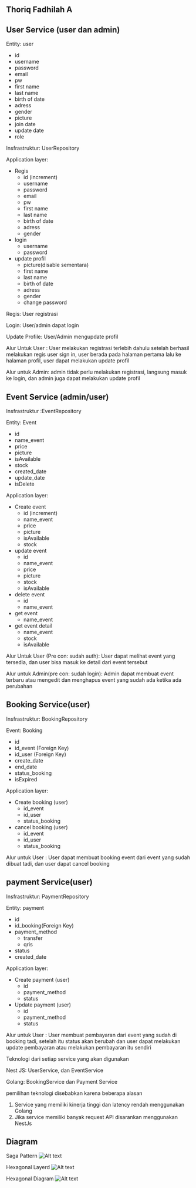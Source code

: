 Thoriq Fadhilah A
---
## User Service (user dan admin)

Entity: user

- id
- username
- password
- email
- pw
- first name
- last name
- birth of date
- adress
- gender
- picture
- join date
- update date
- role

Insfrastruktur: UserRepository

Application layer: 

- Regis
    - id (increment)
    - username
    - password
    - email
    - pw
    - first name
    - last name
    - birth of date
    - adress
    - gender
- login
    - username
    - password
- update profil
    - picture(disable sementara)
    - first name
    - last name
    - birth of date
    - adress
    - gender
    - change password

Regis: User registrasi

Login: User/admin dapat login

Update Profile: User/Admin mengupdate profil


Alur Untuk User : User melakukan registrasi terlebih dahulu setelah berhasil melakukan regis user sign in, user berada pada halaman pertama lalu ke halaman profil, user dapat melakukan update profil

Alur untuk Admin: admin tidak perlu melakukan registrasi, langsung masuk ke login, dan admin juga dapat melakukan update profil


## Event Service (admin/user)

Insfrastruktur :EventRepository

Entity: Event

- id
- name_event
- price
- picture
- isAvailable
- stock
- created_date
- update_date
- isDelete

Application layer: 

- Create event
    - id (increment)
    - name_event
    - price
    - picture
    - isAvailable
    - stock
- update event
    - id
    - name_event
    - price
    - picture
    - stock
    - isAvailable
- delete event
    - id
    - name_event
- get event
    - name_event
- get event detail
    - name_event
    - stock
    - isAvailable

Alur Untuk User (Pre con: sudah auth): User dapat melihat event yang tersedia, dan user bisa masuk ke detail dari event tersebut

Alur untuk Admin(pre con: sudah login): Admin dapat membuat event terbaru atau mengedit dan menghapus event yang sudah ada ketika ada perubahan

## Booking Service(user)

Insfrastruktur: BookingRepository

Event: Booking

- id
- id_event (Foreign Key)
- id_user (Foreign Key)
- create_date
- end_date
- status_booking
- isExpired

Application layer: 

- Create booking (user)
    - id_event
    - id_user
    - status_booking
- cancel booking (user)
    - id_event
    - id_user
    - status_booking

Alur untuk User : User dapat membuat booking event dari event yang sudah dibuat tadi, dan user dapat cancel booking

## payment Service(user)

Insfrastruktur: PaymentRepository

Entity: payment

- id
- id_booking(Foreign Key)
- payment_method
    - transfer
    - qris
- status
- created_date

Application layer: 

- Create payment (user)
    - id
    - payment_method
    - status
- Update payment (user)
    - id
    - payment_method
    - status

Alur untuk User : User membuat pembayaran dari event yang sudah di booking tadi, setelah itu status akan berubah dan user dapat melakukan update pembayaran atau melakukan pembayaran itu sendiri

Teknologi dari setiap service yang akan digunakan

Nest JS: UserService, dan EventService

Golang: BookingService dan Payment Service

pemilihan teknologi disebabkan karena beberapa alasan

1. Service yang memiliki kinerja tinggi dan latency rendah menggunakan Golang
2. Jika service memiliki banyak request API disarankan menggunakan NestJs

## Diagram
Saga Pattern
![Alt text]( https://github.com/thoriq1520/oppty-edot/blob/main/Img/saga.png?raw=true "Saga")


Hexagonal Layerd
![Alt text](https://github.com/thoriq1520/oppty-edot/blob/main/Img/Hexagonal.png?raw=true "Hexagonal Layerd")

Hexagonal Diagram
![Alt text](https://github.com/thoriq1520/oppty-edot/blob/main/Img/hexa.png?raw=true "Hexagonal Diagram")
